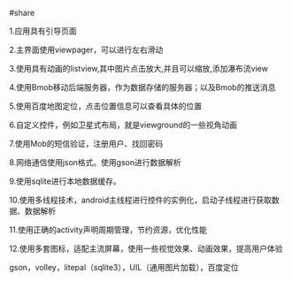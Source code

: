 #share

1.应用具有引导页面

2.主界面使用viewpager，可以进行左右滑动

3.使用具有动画的listview,其中图片点击放大,并且可以缩放,添加瀑布流view

4.使用Bmob移动后端服务器，作为数据存储的服务器；以及Bmob的推送消息

5.使用百度地图定位，点击位置信息可以查看具体的位置

6.自定义控件，例如卫星式布局，就是viewground的一些视角动画

7.使用Mob的短信验证，注册用户、找回密码

8.网络通信使用json格式。使用gson进行数据解析

9.使用sqlite进行本地数据缓存。

10.使用多线程技术，android主线程进行控件的实例化，启动子线程进行获取数据、数据解析

11.使用正确的activity声明周期管理，节约资源，优化性能

12.使用多套图标，适配主流屏幕，使用一些视觉效果、动画效果，提高用户体验

gson，volley，litepal（sqlite3），UIL（通用图片加载），百度定位
